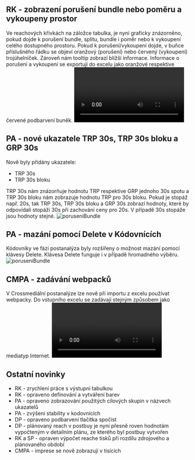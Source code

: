 ﻿---
categories: [fenix]
layout: fenix
---
## RK - zobrazení porušení bundle nebo poměru a vykoupeny prostor 
Ve reachových křivkách na záložce tabulka, je nyní graficky znázorněno, pokud dojde k porušení bundle, splitu, bundle i poměr nebo k vykoupení celého dostupného prostoru. Pokud k porušení/vykoupení dojde, v buňce příslušného řádku se objeví oranžový (porušení) nebo červený (vykoupení) trojúhelníček. Zároveň nám tooltip zobrazí bližší informace. Informace o porušení a vykoupení se exportují do excelu jako oranžové respektive červené podbarvení buněk.
<video src="{{site.url}}/data/ruzek_vykoupeni.mp4" type="video/mp4" controls></video>

## PA - nové ukazatele TRP 30s, TRP 30s bloku a GRP 30s
Nově byly přidány ukazatele:

<ul><li>TRP 30s</li>
<li>TRP 30s bloku</li></ul>

TRP 30s nám znázorňuje hodnotu TRP respektive GRP jednoho 30s spotu a TRP 30s bloku nám zobrazuje hodnotu TRP pro 30s bloku. Pokud je stopáž např. 20s, tak TRP 30s, TRP 30s bloku a GRP 30s zobrazí hodnoty, které by odpovídali stopáži 30s při zachování ceny pro 20s.
V případě 30s stopáže jsou hodnoty stejné.
![poruseniBundle]({{site.url}}/data/TRP30bloku2.jpg)

## PA - mazání pomocí Delete v Kódovnících
Kódovníky ve fázi postanalýza byly rozšířeny o možnost mazání pomocí klávesy Delete. Klávesa Delete funguje i v případě hromadného výběru.
![poruseniBundle]({{site.url}}/data/doppn_obrazek.jpg)

## CMPA - zadávání webpacků
V Crossmediální postanalýze lze nově při importu z excelu používat webpacky. Do vstupního excelu se zadávají stejným způsobem jako mediatyp Internet.
<video src="{{site.url}}/data/CMPA_webpack.mp4" type="video/mp4" controls></video>

## Ostatní novinky
<ul><li>RK - zrychlení práce s výstupní tabulkou</li>
<li>RK - opraveno definování a vytváření barev</li>
<li>PA - opraveno zobrazování použitých cílových skupin v názvech ukazatelů</li>
<li>PA - zvýšení stability v kodovnících</li>
<li>DP - opraveno podbarvení tlačítka spočíst</li>
<li>DP - plánovaný reach v postbuy je nyní přesně roven hodnotám vypočteným v detailním plánu, ze kterého byl postbuy vytvořen</li>
<li>RK a SP - opraven výpočet reache tisků při rozdílu zdrojového a plánovaného období</li>
<li>CMPA - imprese se nově zobrazují v tisících</li></ul>

